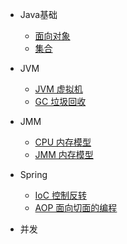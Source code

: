 
- Java基础
  - [面向对象](base/oop.md)
  - [集合](base/collection.md)
- JVM
  - [JVM 虚拟机](jvm/jvm.md)
  - [GC 垃圾回收](jvm/GC.md)

- JMM
  - [CPU 内存模型](jmm/cpu-mm.md)
  - [JMM 内存模型](jmm/jmm.md)

- Spring
  - [IoC 控制反转](spring/IoC.md)
  - [AOP 面向切面的编程](spring/AOP.md)

- 并发

